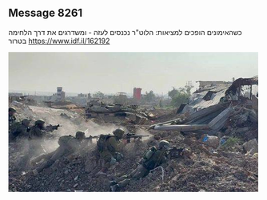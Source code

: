 ## Message 8261

כשהאימונים הופכים למציאות:
הלוט"ר נכנסים לעזה - ומשדרגים את דרך הלחימה בטרור
https://www.idf.il/162192

![Photo](8261/8261_photo.jpg)
